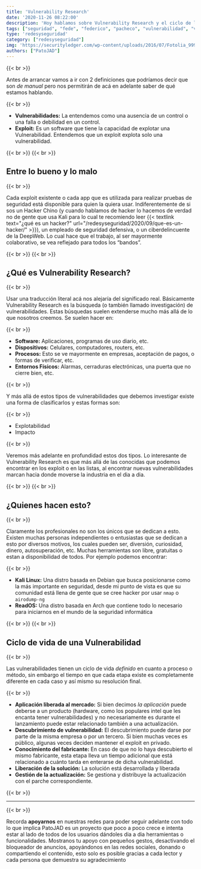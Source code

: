 ```yaml
---
title: 'Vulnerability Research'
date: '2020-11-26 08:22:00'
description: 'Hoy hablamos sobre Vulnerability Research y el ciclo de las vulnerabilidad'
tags: ["seguridad", "fede", "federico", "pacheco", "vulnerabilidad", "vulnerability", "research", "exploit", "informatica", "error"]
type: 'redesyseguridad'
category: ["redesyseguridad"]
img: 'https://securityledger.com/wp-content/uploads/2016/07/Fotolia_99956429_S.jpg'
authors: ["PatoJAD"]
---
```


{{< br >}}

Antes de arrancar vamos a ir con 2 definiciones que podríamos decir que son *de manual* pero nos permitirán de acá en adelante saber de qué estamos hablando.

{{< br >}}

* **Vulnerabilidades:** La entendemos como una ausencia de un control o una falla o debilidad en un control.
* **Exploit:** Es un software que tiene la capacidad de explotar una Vulnerabilidad. Entendemos que un exploit explota solo una vulnerabilidad.

{{< br >}}
{{< br >}}

## Entre lo bueno y lo malo

{{< br >}}

Cada exploit existente o cada app que es utilizada para realizar pruebas de seguridad está disponible para quien la quiera usar. Indiferentemente de si sos un Hacker Chino (y cuando hablamos de hacker  lo hacemos de verdad no de gente que usa Kali para lo cual te recomiendo leer {{< textlink text="¿qué es un hacker?" url="/redesyseguridad/2020/09/que-es-un-hacker/" >}}), un empleado de seguridad defensiva, o un ciberdelincuente de la DeepWeb. Lo cual hace que el trabajo, al ser mayormente colaborativo, se vea reflejado para todos los “bandos”.

{{< br >}}
{{< br >}}

## ¿Qué es Vulnerability Research?

{{< br >}}

Usar una traducción literal acá nos alejaría del significado real. Básicamente Vulnerability Research es la búsqueda (o también llamado investigación) de vulnerabilidades. Estas búsquedas suelen extenderse mucho más allá de lo que nosotros creemos. Se suelen hacer en:

{{< br >}}

* **Software:** Aplicaciones, programas de uso diario, etc.
* **Dispositivos:** Celulares, computadores, routers, etc.
* **Procesos:** Esto se ve mayormente en empresas, aceptación de pagos, o formas de verificar, etc.
* **Entornos Físicos:** Alarmas, cerraduras electrónicas, una puerta que no cierre bien, etc.

{{< br >}}

Y más allá de estos tipos de vulnerabilidades que debemos investigar existe una forma de clasificarlos y estas formas son:

{{< br >}}

* Explotabilidad
* Impacto

{{< br >}}

Veremos más adelante en profundidad estos dos tipos. Lo interesante de Vulnerability Research es que más allá de las conocidas que podemos encontrar en los exploit o en las listas, al encontrar nuevas vulnerabilidades marcan hacia donde moverse la industria en el dia a dia.

{{< br >}}
{{< br >}}

## ¿Quienes hacen esto?

{{< br >}}

Claramente los profesionales no son los únicos que se dedican a esto. Existen muchas personas independientes o entusiastas que se dedican a esto por diversos motivos, los cuales pueden ser, diversión, curiosidad, dinero, autosuperación, etc. Muchas herramientas son libre, gratuitas o estan a disponibilidad de todos. Por ejemplo podemos encontrar:

{{< br >}}

* **Kali Linux:** Una distro basada en Debian que busca posicionarse como la más importante en seguridad, desde mi punto de vista es que su comunidad está llena de gente que se cree hacker por usar `nmap` o `airodump-ng`
* **ReadOS:** Una distro basada en Arch que contiene todo lo necesario para iniciarnos en el mundo de la seguridad informática



{{< br >}}
{{< br >}}

## Ciclo de vida de una Vulnerabilidad

{{< br >}}

Las vulnerabilidades tienen un ciclo de vida *definido* en cuanto a proceso o método, sin embargo el tiempo en que cada etapa existe es completamente diferente en cada caso y así mismo su resolución final.

{{< br >}}

* **Aplicación liberada al mercado:** Si bien decimos *la aplicación* puede deberse a un producto (hardware, como los populares intel que les encanta tener vulnerabilidades) y no necesariamente es durante el lanzamiento puede estar relacionado también a una actualización.
* **Descubrimiento de vulnerabilidad:** El descubrimiento puede darse por parte de la misma empresa o por un tercero. Si bien muchas veces es público, algunas veces deciden mantener el exploit en privado.
* **Conocimiento del fabricante:** En caso de que no lo haya descubierto el mismo fabricante, esta etapa lleva un tiempo adicional que está relacionado a cuánto tarda en enterarse de dicha vulnerabilidad.
* **Liberación de la solución:** La solución está desarrollada y liberada
* **Gestión de la actualización:** Se gestiona y distribuye la actualización con el parche correspondiente.

{{< br >}}

---

{{< br >}}

Recorda **apoyarnos** en nuestras redes para poder seguir adelante con todo lo que implica PatoJAD es un proyecto que poco a poco crece e intenta estar al lado de todos de los usuarios dándoles dia a dia herramientas o funcionalidades. Mostranos tu apoyo con pequeños gestos, desactivando el bloqueador de anuncios, apoyándonos en las redes sociales, donando o compartiendo el contenido, esto solo es posible gracias a cada lector y cada persona que demuestra su agradecimiento
